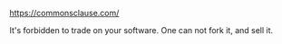 https://commonsclause.com/

It's forbidden to trade on your software.
One can not fork it, and sell it.
